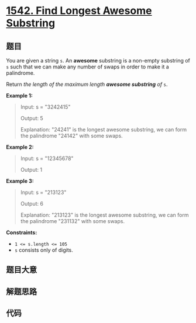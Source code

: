 # [1542. Find Longest Awesome Substring](https://leetcode.com/problems/find-longest-awesome-substring/)

## 题目

You are given a string `s`. An **awesome** substring is a non-empty substring
of `s` such that we can make any number of swaps in order to make it a
palindrome.

Return _the length of the maximum length **awesome substring** of_ `s`.



**Example 1:**

> Input: s = "3242415"
> 
> Output: 5
> 
> Explanation: "24241" is the longest awesome substring, we can form the palindrome "24142" with some swaps.

**Example 2:**

> Input: s = "12345678"
> 
> Output: 1

**Example 3:**

> Input: s = "213123"
> 
> Output: 6
> 
> Explanation: "213123" is the longest awesome substring, we can form the palindrome "231132" with some swaps.

**Constraints:**

  * `1 <= s.length <= 105`
  * `s` consists only of digits.


## 题目大意

## 解题思路

## 代码

```javascript

```


